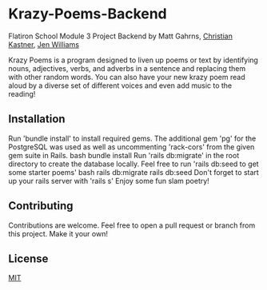# Krazy-Poems-Backend

Flatiron School Module 3 Project Backend by Matt Gahrns, [Christian Kastner](https://github.com/ckastner12), [Jen Williams](https://github.com/Taljjaa)

Krazy Poems is a program designed to liven up poems or text by identifying nouns, adjectives, verbs, and adverbs in a sentence and replacing them with other random words. You can also have your new krazy poem read aloud by a diverse set of different voices and even add music to the reading!

## Installation

Run 'bundle install' to install required gems. The additional gem 'pg' for the PostgreSQL was used as well as uncommenting 'rack-cors' from the given gem suite in Rails.
bash
bundle install
Run 'rails db:migrate' in the root directory to create the database locally. Feel free to run 'rails db:seed to get some starter poems'
bash
rails db:migrate
rails db:seed
Don't forget to start up your rails server with 'rails s'
Enjoy some fun slam poetry!

## Contributing

Contributions are welcome. Feel free to open a pull request or branch from this project. Make it your own!

## License

[MIT](https://choosealicense.com/licenses/mit/)
